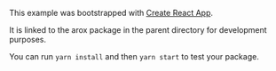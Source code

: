 This example was bootstrapped with [Create React App](https://github.com/facebook/create-react-app).

It is linked to the arox package in the parent directory for development purposes.

You can run `yarn install` and then `yarn start` to test your package.
